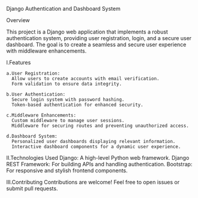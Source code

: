 Django Authentication and Dashboard System

Overview

  This project is a Django web application that implements a robust authentication system, providing user registration, login, and a secure user dashboard. The goal is to create a       seamless and secure user experience with middleware enhancements.

  I.Features
  
    a.User Registration:
      Allow users to create accounts with email verification.
      Form validation to ensure data integrity.
      
    b.User Authentication:
      Secure login system with password hashing.
      Token-based authentication for enhanced security.
      
    c.Middleware Enhancements:
      Custom middleware to manage user sessions.
      Middleware for securing routes and preventing unauthorized access.
      
    d.Dashboard System:
      Personalized user dashboards displaying relevant information.
      Interactive dashboard components for a dynamic user experience.
      
  II.Technologies Used
    Django: A high-level Python web framework.
    Django REST Framework: For building APIs and handling authentication.
    Bootstrap: For responsive and stylish frontend components.
  
  III.Contributing
    Contributions are welcome! Feel free to open issues or submit pull requests.
  
